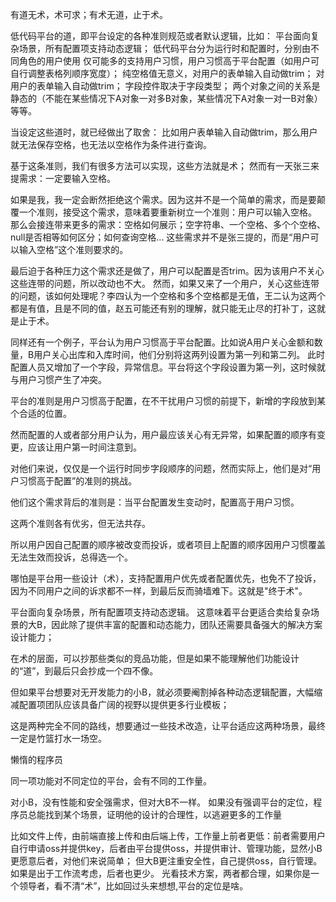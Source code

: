 有道无术，术可求；有术无道，止于术。


低代码平台的道，即平台设定的各种准则规范或者默认逻辑，比如：
平台面向复杂场景，所有配置项支持动态逻辑；
低代码平台分为运行时和配置时，分别由不同角色的用户使用
仅可能多的支持用户习惯，用户习惯高于平台配置（如用户可自行调整表格列顺序宽度）；
纯空格值无意义，对用户的表单输入自动做trim；
对用户的表单输入自动做trim；
字段控件取决于字段类型；
两个对象之间的关系是静态的（不能在某些情况下A对象一对多B对象，某些情况下A对象一对一B对象）等等。

当设定这些道时，就已经做出了取舍：
比如用户表单输入自动做trim，那么用户就无法保存空格，也无法以空格作为条件进行查询。

基于这条准则，我们有很多方法可以实现，这些方法就是术；
然而有一天张三来提需求：一定要输入空格。

如果是我，我一定会断然拒绝这个需求。因为这并不是一个简单的需求，而是要颠覆一个准则，接受这个需求，意味着要重新树立一个准则：用户可以输入空格。
那么会接连带来更多的需求：空格如何展示；空字符串、一个空格、多个个空格、null是否相等如何区分；如何查询空格...
这些需求并不是张三提的，而是“用户可以输入空格”这个准则要求的。

最后迫于各种压力这个需求还是做了，用户可以配置是否trim。因为该用户不关心这些连带的问题，所以改动也不大。
然而，如果又来了一个用户，关心这些连带的问题，该如何处理呢？李四认为一个空格和多个空格都是无值，王二认为这两个都是有值，且是不同的值，赵五可能还有别的理解，就只能无止尽的打补丁，这就是止于术。


同样还有一个例子，平台认为用户习惯高于平台配置。比如说A用户关心金额和数量，B用户关心出库和入库时间，他们分别将这两列设置为第一列和第二列。
此时配置人员又增加了一个字段，异常信息。平台将这个字段设置为第一列，这时候就与用户习惯产生了冲突。

平台的准则是用户习惯高于配置，在不干扰用户习惯的前提下，新增的字段放到某个合适的位置。

然而配置的人或者部分用户认为，用户最应该关心有无异常，如果配置的顺序有变更，应该让用户第一时间注意到。


对他们来说，仅仅是一个运行时同步字段顺序的问题，然而实际上，他们是对“用户习惯高于配置”的准则的挑战。

他们这个需求背后的准则是：当平台配置发生变动时，配置高于用户习惯。

这两个准则各有优劣，但无法共存。

所以用户因自己配置的顺序被改变而投诉，或者项目上配置的顺序因用户习惯覆盖无法生效而投诉，总得选一个。

哪怕是平台用一些设计（术），支持配置用户优先或者配置优先，也免不了投诉，因为不同用户之间的诉求都不一样，到最后反而骑墙难下。这就是"终于术"。



平台面向复杂场景，所有配置项支持动态逻辑。
这意味着平台更适合卖给复杂场景的大B，因此除了提供丰富的配置和动态能力，团队还需要具备强大的解决方案设计能力；

在术的层面，可以抄那些类似的竞品功能，但是如果不能理解他们功能设计的“道”，到最后只会抄成一个四不像。

但如果平台想要对无开发能力的小B，就必须要阉割掉各种动态逻辑配置，大幅缩减配置项团队应该具备广阔的视野以提供更多行业模板；

这是两种完全不同的路线，想要通过一些技术改造，让平台适应这两种场景，最终一定是竹篮打水一场空。

懒惰的程序员

同一项功能对不同定位的平台，会有不同的工作量。

对小B，没有性能和安全强需求，但对大B不一样。
如果没有强调平台的定位，程序员总能找到某个场景，证明他的设计的合理性，以逃避更多的工作量

比如文件上传，由前端直接上传和由后端上传，工作量上前者更低：前者需要用户自行申请oss并提供key，后者由平台提供oss，并提供审计、管理功能，显然小B更愿意后者，对他们来说简单；
但大B更注重安全性，自己提供oss，自行管理。如果是出于工作流考虑，后者也更少。
光看技术方案，两者都合理，如果你是一个领导者，看不清“术”，比如回过头来想想,平台的定位是啥。
